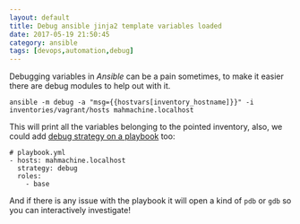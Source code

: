 ```yaml
---
layout: default
title: Debug ansible jinja2 template variables loaded
date: 2017-05-19 21:50:45
category: ansible
tags: [devops,automation,debug]
---
```


Debugging variables in _Ansible_ can be a pain sometimes, to make it easier there are debug modules to help out with it.

```
ansible -m debug -a "msg={{hostvars[inventory_hostname]}}" -i inventories/vagrant/hosts mahmachine.localhost
```

This will print all the variables belonging to the pointed inventory,
also, we could add [debug strategy on a playbook](https://docs.ansible.com/ansible/playbooks_debugger.html) too:

```
# playbook.yml
- hosts: mahmachine.localhost
  strategy: debug
  roles:
    - base
```

And if there is any issue with the playbook it will open a kind of `pdb` or `gdb` so you can interactively investigate!
